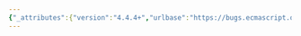 ```yaml
---
{"_attributes":{"version":"4.4.4+","urlbase":"https://bugs.ecmascript.org/","maintainer":"dherman@mozilla.com"},"bug":{"bug_id":164,"creation_ts":"2011-07-21 10:11:00 -0700","short_desc":"Annex A: missing new syntax","delta_ts":"2014-10-14 15:18:04 -0700","product":"Draft for 6th Edition","component":"editorial issue","version":"Initial draft July 12, 2011","rep_platform":"All","op_sys":"All","bug_status":"RESOLVED","resolution":"FIXED","priority":"Normal","bug_severity":"minor","everconfirmed":true,"reporter":{"uid":"jmdyck","name":"Michael Dyck"},"assigned_to":{"uid":"allen","name":"Allen Wirfs-Brock"},"cc":"waldron.rick","long_desc":[{"commentid":364,"comment_count":0,"who":{"uid":"jmdyck","name":"Michael Dyck"},"bug_when":"2011-07-21 10:11:34 -0700","thetext":"Annex A (Grammar Summary) does not have any of the new syntax\n(from sections 11.1.4, 11.1.5, 11.2, 11.13, 12.2, 13)."},{"commentid":367,"comment_count":1,"who":{"uid":"allen","name":"Allen Wirfs-Brock"},"bug_when":"2011-07-22 09:47:37 -0700","thetext":"I'm not intending on updating Annex A until most of the syntax work in body of the spec. is done."},{"commentid":369,"comment_count":2,"who":{"uid":"jmdyck","name":"Michael Dyck"},"bug_when":"2011-07-22 17:00:25 -0700","thetext":"Okay. I figured it might be something like that."},{"commentid":7478,"comment_count":3,"who":{"uid":"allen","name":"Allen Wirfs-Brock"},"bug_when":"2014-03-27 09:03:10 -0700","thetext":"*** Bug 2598 has been marked as a duplicate of this bug. ***"},{"commentid":10359,"comment_count":4,"who":{"uid":"allen","name":"Allen Wirfs-Brock"},"bug_when":"2014-10-14 11:47:51 -0700","thetext":"fixed in rev28 editor's draft"},{"commentid":10496,"comment_count":5,"who":{"uid":"allen","name":"Allen Wirfs-Brock"},"bug_when":"2014-10-14 15:18:04 -0700","thetext":"fixed in rev28"}]}}
---
```

